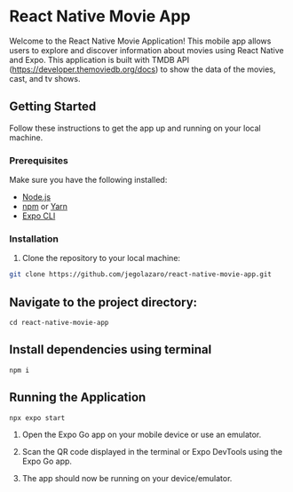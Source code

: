 # React Native Movie App

Welcome to the React Native Movie Application! This mobile app allows users to explore and discover information about movies using React Native and Expo. This application is built with TMDB API (https://developer.themoviedb.org/docs) to show the data of the movies, cast, and tv shows.

## Getting Started

Follow these instructions to get the app up and running on your local machine.

### Prerequisites

Make sure you have the following installed:

- [Node.js](https://nodejs.org/)
- [npm](https://www.npmjs.com/) or [Yarn](https://yarnpkg.com/)
- [Expo CLI](https://docs.expo.dev/get-started/installation/)

### Installation

1. Clone the repository to your local machine:

```bash
git clone https://github.com/jegolazaro/react-native-movie-app.git

```
## Navigate to the project directory:

`cd react-native-movie-app`

## Install dependencies using terminal
`npm i` 

## Running the Application
`npx expo start`

1. Open the Expo Go app on your mobile device or use an emulator.

2. Scan the QR code displayed in the terminal or Expo DevTools using the Expo Go app.

3. The app should now be running on your device/emulator.
